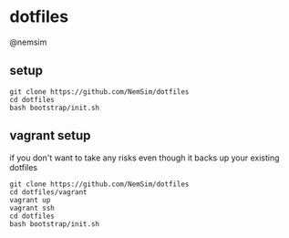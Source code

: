 # dotfiles

@nemsim

## setup
```
git clone https://github.com/NemSim/dotfiles
cd dotfiles
bash bootstrap/init.sh
```

## vagrant setup
if you don't want to take any risks even though it backs up your existing dotfiles

```
git clone https://github.com/NemSim/dotfiles
cd dotfiles/vagrant
vagrant up
vagrant ssh
cd dotfiles
bash bootstrap/init.sh
```
